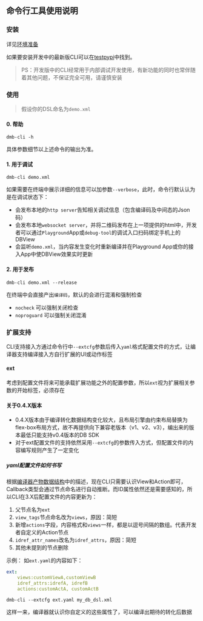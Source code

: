 ## 命令行工具使用说明

### 安装

详见[环境准备](../environment.md)

如果要安装开发中的最新版CLI可以在[testpypi](https://test.pypi.org/project/dmb-cli/)中找到。

> PS：开发版中的CLI经常用于内部调试开发使用，有新功能的同时也常伴随着其他问题，不保证完全可用，请谨慎安装

### 使用

> 假设你的DSL命名为`demo.xml`

#### 0. 帮助

```
dmb-cli -h
```
具体参数细节以上述命令的输出为准。

#### 1. 用于调试

```
dmb-cli demo.xml
```
如果需要在终端中展示详细的信息可以加参数`--verbose`，此时，命令行默认认为是在调试状态下：
- 会发布本地的`http server`告知相关调试信息（包含编译码及中间态的Json码）
- 会发布本地`websocket server`，并将二维码发布在上一项提供的html中，开发者可以通过`Playground`App或`debug-tool`的调试入口扫码绑定手机上的DBView
- 会监听`demo.xml`，当内容发生变化时重新编译并在Playground App或你的接入App中使DBView效果实时更新

#### 2. 用于发布

```
dmb-cli demo.xml --release
```

在终端中会直接产出`编译码`，默认的会进行混淆和强制检查

- `nocheck` 可以强制关闭检查
- `noproguard` 可以强制关闭混淆


### 扩展支持

CLI支持接入方通过命令行中`--extcfg`参数后传入`yaml`格式配置文件的方式，让编译器支持编译接入方自行扩展的UI或动作标签

#### ext
考虑到配置文件将来可能承载扩展功能之外的配置参数，所以`ext`视为扩展相关参数的开始标签，必须存在

#### 关于0.4.X版本

- 0.4.X版本由于编译转化数据结构变化较大，且布局引擎由约束布局替换为flex-box布局方式，故不再提供向下兼容老版本（v1、v2、v3），编出来的版本最低只能支持v0.4版本的DB SDK
- 对于ext配置文件的支持依然采用`--extcfg`的参数传入方式，但配置文件的内容编写规则产生了一定变化

##### yaml配置文件如何书写

根据[编译器产物数据结构](../../spec/cli_out_format.md)中的描述，现在CLI只需要认识View和Action即可，Callback类型会通过节点命名进行自动推断。而ID属性依然还是需要感知的，所以CLI在3.X后配置文件的内容更新为：
1. 父节点名为`ext`
2. `view_tags`节点命名改为`views`，原因：简短
3. 新增`actions`字段，内容格式和`views`一样，都是以逗号间隔的数组。代表开发者自定义的Action节点
4. `idref_attr_names`改名为`idref_attrs`，原因：简短
5. 其他未提到的节点删除

示例：
如`ext.yaml`的内容如下：
```yaml
ext:
    views:customViewA,customViewB
    idref_attrs:idrefA, idrefB
    actions:customActA, customActB
```

```
dmb-cli --extcfg ext.yaml my_db_dsl.xml
```
这样一来，编译器就认识你自定义的这些属性了，可以编译出期待的转化后数据